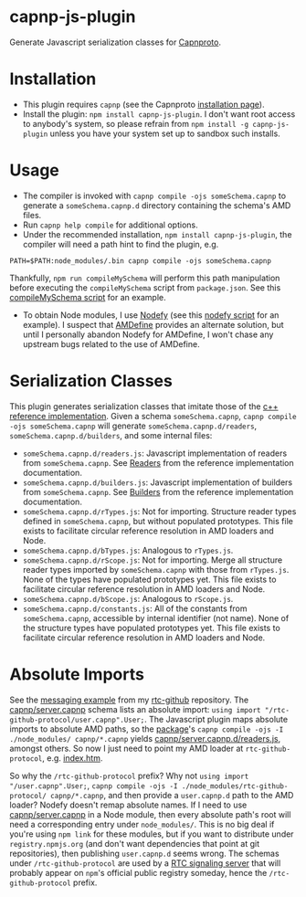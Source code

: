 capnp-js-plugin
===============

Generate Javascript serialization classes for [Capnproto](http://kentonv.github.io/capnproto/index.html).

# Installation
* This plugin requires `capnp` (see the Capnproto [installation page](http://kentonv.github.io/capnproto/install.html)).
* Install the plugin: `npm install capnp-js-plugin`.
  I don't want root access to anybody's system, so please refrain from `npm install -g capnp-js-plugin` unless you have your system set up to sandbox such installs.

# Usage
* The compiler is invoked with `capnp compile -ojs someSchema.capnp` to generate a `someSchema.capnp.d` directory containing the schema's AMD files.
* Run `capnp help compile` for additional options.
* Under the recommended installation, `npm install capnp-js-plugin`, the compiler will need a path hint to find the plugin, e.g.

```
PATH=$PATH:node_modules/.bin capnp compile -ojs someSchema.capnp
```

  Thankfully, `npm run compileMySchema` will perform this path manipulation before executing the `compileMySchema` script from `package.json`.
  See this [compileMySchema script](https://github.com/popham/rtc-github-protocol/blob/master/package.json#L7) for an example.

* To obtain Node modules, I use [Nodefy](https://github.com/millermedeiros/nodefy/) (see this [nodefy script](https://github.com/popham/rtc-github-protocol/blob/master/package.json#L8) for an example).
  I suspect that [AMDefine](https://github.com/jrburke/amdefine) provides an alternate solution, but until I personally abandon Nodefy for AMDefine, I won't chase any upstream bugs related to the use of AMDefine.

# Serialization Classes
This plugin generates serialization classes that imitate those of the [c++ reference implementation](http://kentonv.github.io/capnproto/cxx.html#types).
Given a schema `someSchema.capnp`, `capnp compile -ojs someSchema.capnp` will generate `someSchema.capnp.d/readers`, `someSchema.capnp.d/builders`, and some internal files:
* `someSchema.capnp.d/readers.js`:
  Javascript implementation of readers from `someSchema.capnp`.
  See [Readers](http://kentonv.github.io/capnproto/cxx.html#structs) from the reference implementation documentation.
* `someSchema.capnp.d/builders.js`:
  Javascript implementation of builders from `someSchema.capnp`.
  See [Builders](http://kentonv.github.io/capnproto/cxx.html#structs) from the reference implementation documentation.
* `someSchema.capnp.d/rTypes.js`:
  Not for importing.
  Structure reader types defined in `someSchema.capnp`, but without populated prototypes.
  This file exists to facilitate circular reference resolution in AMD loaders and Node.
* `someSchema.capnp.d/bTypes.js`: Analogous to `rTypes.js`.
* `someSchema.capnp.d/rScope.js`:
  Not for importing.
  Merge all structure reader types imported by `someSchema.capnp` with those from `rTypes.js`.
  None of the types have populated prototypes yet.
  This file exists to facilitate circular reference resolution in AMD loaders and Node.
* `someSchema.capnp.d/bScope.js`: Analogous to `rScope.js`.
* `someSchema.capnp.d/constants.js`:
  All of the constants from `someSchema.capnp`, accessible by internal identifier (not name).
  None of the structure types have populated prototypes yet.
  This file exists to facilitate circular reference resolution in AMD loaders and Node.

# Absolute Imports
See the [messaging example](https://github.com/popham/rtc-github/tree/gh-pages/example/messages/) from my [rtc-github](https://github.com/popham/rtc-github/) repository.
The [capnp/server.capnp](https://github.com/popham/rtc-github/blob/gh-pages/example/messages/capnp/server.capnp) schema lists an absolute import: `using import "/rtc-github-protocol/user.capnp".User;`.
The Javascript plugin maps absolute imports to absolute AMD paths, so the [package](https://github.com/popham/rtc-github/blob/gh-pages/example/messages/package.json)'s `capnp compile -ojs -I ./node_modules/ capnp/*.capnp` yields [capnp/server.capnp.d/readers.js](https://github.com/popham/rtc-github/blob/gh-pages/example/messages/capnp/server.capnp.d/readers.js#L1), amongst others.
So now I just need to point my AMD loader at `rtc-github-protocol`, e.g. [index.htm](https://github.com/popham/rtc-github/blob/gh-pages/example/messages/index.htm#L17).

So why the `/rtc-github-protocol` prefix?
Why not `using import "/user.capnp".User;`, `capnp compile -ojs -I ./node_modules/rtc-github-protocol/ capnp/*.capnp`, and then provide a `user.capnp.d` path to the AMD loader?
Nodefy doesn't remap absolute names.
If I need to use [capnp/server.capnp](https://github.com/popham/rtc-github/blob/gh-pages/example/messages/capnp/server.capnp) in a Node module, then every absolute path's root will need a corresponding entry under `node_modules/`.
This is no big deal if you're using `npm link` for these modules, but if you want to distribute under `registry.npmjs.org` (and don't want dependencies that point at git repositories), then publishing `user.capnp.d` seems wrong.
The schemas under `/rtc-github-protocol` are used by a [RTC signaling server](https://github.com/popham/rtc-github/blob/master/lib/server.js) that will probably appear on `npm`'s official public registry someday, hence the `/rtc-github-protocol` prefix.
